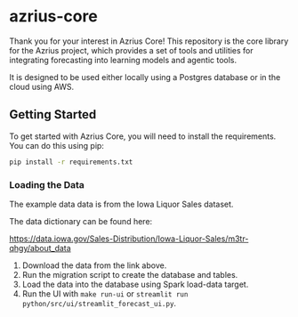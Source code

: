 # azrius-core

Thank you for your interest in Azrius Core! 
This repository is the core library for the Azrius project, 
which provides a set of tools and utilities for integrating
forecasting into learning models and agentic tools.

It is designed to be used either locally using a Postgres
database or in the cloud using AWS.

## Getting Started

To get started with Azrius Core, you will need to install the
requirements. You can do this using pip:

```bash
pip install -r requirements.txt
```

### Loading the Data

The example data data is from the Iowa Liquor Sales dataset.

The data dictionary can be found here:

https://data.iowa.gov/Sales-Distribution/Iowa-Liquor-Sales/m3tr-qhgy/about_data

1. Download the data from the link above.
2. Run the migration script to create the database and tables.
3. Load the data into the database using Spark load-data target.
4. Run the UI with `make run-ui` or `streamlit run python/src/ui/streamlit_forecast_ui.py`.
